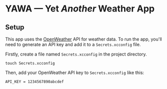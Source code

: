 # YAWA — Yet _Another_ Weather App

## Setup

This app uses the [OpenWeather](https://openweathermap.org) API for weather data. To run the app, you'll need to generate an API key and add it to a `Secrets.xcconfig` file. 

Firstly, create a file named `Secrets.xcconfig` in the project directory.

```
touch Secrets.xcconfig
```

Then, add your OpenWeather API key to `Secrets.xcconfig` like this:

```
API_KEY = 1234567890abcdef
```

